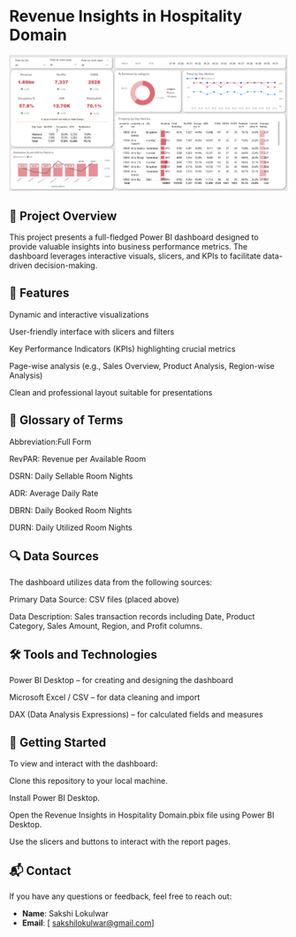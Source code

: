 # Revenue Insights in Hospitality Domain

![Dashboard Overview](https://github.com/SakshiLokulwar/Revenue-Insights-in-Hospitality-Domain/blob/main/Dashboard-Preview.png)



##  📌 Project Overview
This project presents a full-fledged Power BI dashboard designed to provide valuable insights into business performance metrics. The dashboard leverages interactive visuals, slicers, and KPIs to facilitate data-driven decision-making.
##  🎯 Features

Dynamic and interactive visualizations

User-friendly interface with slicers and filters

Key Performance Indicators (KPIs) highlighting crucial metrics

Page-wise analysis (e.g., Sales Overview, Product Analysis, Region-wise Analysis)

Clean and professional layout suitable for presentations


##  📘 Glossary of Terms

Abbreviation:Full Form

RevPAR: Revenue per Available Room

DSRN: Daily Sellable Room Nights

ADR:  Average Daily Rate

DBRN: Daily Booked Room Nights

DURN: Daily Utilized Room Nights


## 🔍 Data Sources
The dashboard utilizes data from the following sources:

Primary Data Source: CSV files (placed above)

Data Description: Sales transaction records including Date, Product Category, Sales Amount, Region, and Profit columns.



## 🛠️ Tools and Technologies
Power BI Desktop – for creating and designing the dashboard

Microsoft Excel / CSV – for data cleaning and import

DAX (Data Analysis Expressions) – for calculated fields and measures

## 🚀 Getting Started
To view and interact with the dashboard:

Clone this repository to your local machine.

Install Power BI Desktop.

Open the Revenue Insights in Hospitality Domain.pbix file using Power BI Desktop.

Use the slicers and buttons to interact with the report pages.

## 📬 Contact

If you have any questions or feedback, feel free to reach out:

- **Name**: Sakshi Lokulwar  
- **Email**: [ sakshilokulwar@gmail.com]




